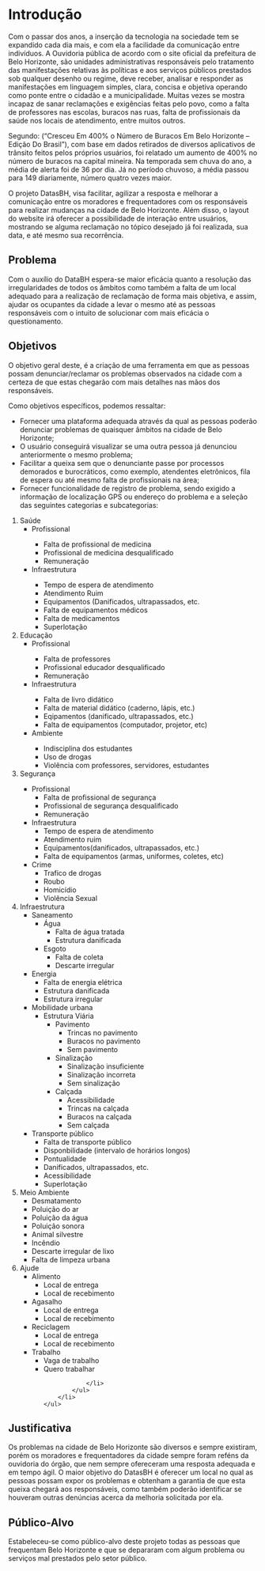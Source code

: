 # Introdução

Com o passar dos anos, a inserção da tecnologia na sociedade tem se
expandido cada dia mais, e com ela a facilidade da comunicação entre indivíduos. A
Ouvidoria pública de acordo com o site oficial da prefeitura de Belo Horizonte, são
unidades administrativas responsáveis pelo tratamento das manifestações relativas
às políticas e aos serviços públicos prestados sob qualquer desenho ou regime, deve
receber, analisar e responder as manifestações em linguagem simples, clara, concisa
e objetiva operando como ponte entre o cidadão e a municipalidade. Muitas vezes se
mostra incapaz de sanar reclamações e exigências feitas pelo povo, como a falta de
professores nas escolas, buracos nas ruas, falta de profissionais da saúde nos locais
de atendimento, entre muitos outros.

Segundo: (“Cresceu Em 400% o Número de Buracos Em Belo Horizonte –
Edição Do Brasil”), com base em dados retirados de diversos aplicativos de trânsito
feitos pelos próprios usuários, foi relatado um aumento de 400% no número de
buracos na capital mineira. Na temporada sem chuva do ano, a média de alerta foi de
36 por dia. Já no período chuvoso, a média passou para 149 diariamente, número
quatro vezes maior.

O projeto DatasBH, visa facilitar, agilizar a resposta e melhorar a comunicação
entre os moradores e frequentadores com os responsáveis para realizar mudanças
na cidade de Belo Horizonte. Além disso, o layout do website irá oferecer a
possibilidade de interação entre usuários, mostrando se alguma reclamação no tópico
desejado já foi realizada, sua data, e até mesmo sua recorrência. 


## Problema
Com o auxílio do DataBH espera-se maior eficácia quanto a resolução das
irregularidades de todos os âmbitos como também a falta de um local adequado para
a realização de reclamação de forma mais objetiva, e assim, ajudar os ocupantes da
cidade a levar o mesmo até as pessoas responsáveis com o intuito de solucionar com
mais eficácia o questionamento. 

## Objetivos

O objetivo geral deste, é a criação de uma ferramenta em que as pessoas
possam denunciar/reclamar os problemas observados na cidade com a certeza de
que estas chegarão com mais detalhes nas mãos dos responsáveis.

Como objetivos específicos, podemos ressaltar:

<ul>
 <li> Fornecer uma plataforma adequada através da qual as pessoas poderão
denunciar problemas de quaisquer âmbitos na cidade de Belo Horizonte;
 <li> O usuário conseguirá visualizar se uma outra pessoa já denunciou anteriormente
o mesmo problema;
 <li> Facilitar a queixa sem que o denunciante passe por processos demorados e
burocráticos, como exemplo, atendentes eletrônicos, fila de espera ou até mesmo
falta de profissionais na área;
 <li> Fornecer funcionalidade de registro de problema, sendo exigido a informação de
localização GPS ou endereço do problema e a seleção das seguintes categorias e
subcategorias:
</ul>
 <ol>
        <li>Saúde
            <ul type="square"><li>Profissional</li>
                <ul>
                    <li>Falta de profissional de medicina</li>
                    <li>Profissional de medicina desqualificado</li>
                    <li>Remuneração
                    </li>
                </ul>
        </ul>
            <ul type="square"><li>Infraestrutura</li>
                <ul>
                    <li>Tempo de espera de atendimento</li>
                    <li>Atendimento Ruim</li>
                    <li>Equipamentos (Danificados, ultrapassados, etc.</li>
                    <li>Falta de equipamentos médicos</li>
                    <li>Falta de medicamentos</li>
                    <li>Superlotação</li>
                </ul>
            </ul>
        </li>
        <li>Educação
            <ul type="square"><li>Profissional</li> <ul>
                <li>Falta de professores</li>
                <li>Profissional educador desqualificado</li>
                <li>Remuneração</li>
            </ul>
            </ul>
            <ul type="square">
                <li> Infraestrutura</li>
                <ul> <li>Falta de livro didático</li>
                <li>Falta de material didático  (caderno, lápis, etc.)</li>
                <li> Eqipamentos (danificado, ultrapassados, etc.)</li>
            <li>Falta de equipamentos (computador, projetor, etc)</li></ul> 
            </ul>
            <ul type="square">
                <li>Ambiente</li>
            <ul><li>Indisciplina dos estudantes</li>
            <li> Uso de drogas</li>
            <li>Violência com professores, servidores, estudantes</li>
        </ul></ul>
                </ul>
        </li>
        <li>Segurança</li>
        <ul type="Square">
            <li>Profissional
                <ul>
                    <li>Falta de profissional de segurança</li>
                    <li>Profissional de segurança desqualificado</li>
                    <li>Remuneração</li>
                </ul>
            </li>
            <li>Infraestrutura
                <ul>
                    <li>Tempo de espera de atendimento</li>
                    <li>Atendimento ruim</li>
                    <li>Equipamentos(danificados, ultrapassados, etc.)</li>
                    <li>Falta de equipamentos (armas, uniformes, coletes, etc)</li>
                </ul>
            </li>
            <li>Crime
                <ul>
                    <li>Trafico de drogas</li>
                    <li>Roubo</li>
                    <li>Homicídio</li>
                    <li>Violência Sexual</li>
                </ul>
            </li>
        </ul>
    <li>Infraestrutura
        <ul type="square">
            <li>Saneamento
                <ul>
                    <li>Água
                        <ul>
                            <li>Falta de água tratada</li>
                            <li> Estrutura danificada</li>
                        </ul>
                    </li>
                    <li>Esgoto
                        <ul>
                            <li>Falta de coleta</li>
                            <li>Descarte irregular</li>
                        </ul>
                    </li>
                </ul>
            </li>
            <li>Energia
                <ul>
                    <li>Falta de energia elétrica</li>
                    <li>Estrutura danificada</li>
                    <li>Estrutura irregular</li>
                </ul>
            </li>
            <li>Mobilidade urbana
                <ul>
                    <li>Estrutura Viária
                        <ul>
                            <li>Pavimento
                                <ul>
                                    <li>Trincas no pavimento</li>
                                    <li>Buracos no pavimento</li>
                                    <li>Sem pavimento</li>
                                </ul>
                            </li>
                            <li> Sinalização
                                <ul>
                                    <li>Sinalização insuficiente</li>
                                    <li>Sinalização incorreta</li>
                                    <li>Sem sinalização</li>
                                </ul>
                            </li>
                            <li>Calçada
                                <ul>
                                    <li>Acessibilidade</li>
                                    <li>Trincas na calçada</li>
                                    <li>Buracos na calçada</li>
                                    <li>Sem calçada</li>
                                </ul>
                            </li>
                            </li>
                        </ul>
                    </li>
                </ul>
            </li>
            <li>Transporte público
                <ul>
                    <li>Falta de transporte público</li>
                    <li>Disponbilidade (intervalo de horários longos)</li>
                    <li>Pontualidade</li>
                    <li>Danificados, ultrapassados, etc.</li>
                    <li>Acessibilidade</li>
                    <li>Superlotação</li>
                </ul>
            </li>
        </ul>
    </li>
<li>Meio Ambiente
    <ul type="square">
        <li>Desmatamento</li>
        <li>Poluição do ar</li>
        <li>Poluição da água</li>
        <li>Poluição sonora</li>
        <li>Animal silvestre</li>
        <li>Incêndio</li>
        <li>Descarte irregular de lixo</li>
        <li>Falta de limpeza urbana</li>
    </ul>
</li>
<li>Ajude
    <ul type="square">
        <li>Alimento
            <ul>
                <li>Local de entrega</li>
                <li>Local de recebimento</li>
            </ul>
        </li>
        <li>Agasalho 
            <ul>
                <li>Local de entrega</li>
                <li>Local de recebimento</li>
            </ul></li>
        <li>Reciclagem
            <ul>
                <li>Local de entrega</li>
                <li>Local de recebimento</li>
            </ul>
        </li>
        <li>Trabalho
            <ul>
                <li>Vaga de trabalho</li>
                <li>Quero trabalhar

                </li>
            </ul>
        </li>
    </ul>
</li>
</ol>
    
## Justificativa

Os problemas na cidade de Belo Horizonte são diversos e sempre existiram,
porém os moradores e frequentadores da cidade sempre foram reféns da ouvidoria
do órgão, que nem sempre ofereceram uma resposta adequada e em tempo ágil. O
maior objetivo do DatasBH é oferecer um local no qual as pessoas possam expor os
problemas e obtenham a garantia de que esta queixa chegará aos responsáveis,
como também poderão identificar se houveram outras denúncias acerca da melhoria
solicitada por ela. 

## Público-Alvo

Estabeleceu-se como público-alvo deste projeto todas as pessoas que
frequentam Belo Horizonte e que se depararam com algum problema ou serviços mal
prestados pelo setor público.
